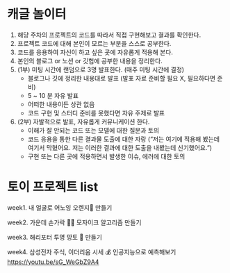 # 캐글 놀이터

1. 해당 주차의 프로젝트의 코드를 따라서 직접 구현해보고 결과를 확인한다.
2. 프로젝트 코드에 대해 본인이 모르는 부분을 스스로 공부한다.
3. 코드를 응용하여 자신이 하고 싶은 곳에 자유롭게 적용해 본다.
4. 본인의 블로그 or 노션 or 깃헙에 공부한 내용을 정리한다.
5. (1부) 미팅 시간에 랜덤으로 3명 발표한다. (매주 미팅 시간에 결정)
    - 블로그나 깃에 정리한 내용대로 발표 (발표 자료 준비할 필요 X, 필요하다면 준비)
    - 5 ~ 10 분 자유 발표
    - 어떠한 내용이든 상관 없음
    - 코드 구현 및 스터디 준비를 못했다면 자유 주제로 발표
6. (2부) 자발적으로 발표, 자유롭게 커뮤니케이션 한다.
    - 이해가 잘 안되는 코드 또는 모델에 대한 질문과 토의
    - 코드 응용을 통한 다른 결과물 도출에 대한 자랑 (“저는 여기에 적용해 봤는데 여기서 막혔어요. 저는 이러한 결과에 대한 도출을 내봤는데 신기했어요.”)
    - 구현 또는 다른 곳에 적용하면서 발생한 이슈, 에러에 대한 토의


# 토이 프로젝트 list
week1. 내 얼굴로 어노잉 오렌지🍊 만들기

week2. 가운데 손가락 🖕🏻 모자이크 알고리즘 만들기

week3. 해리포터 투명 망토 🧙 만들기

week4. 삼성전자 주식, 이더리움 시세 💰 인공지능으로 예측해보기
https://youtu.be/sG_WeGbZ9A4
